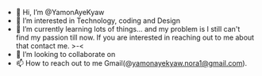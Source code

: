 - 👋 Hi, I’m @YamonAyeKyaw
- 👀 I’m interested in Technology, coding and Design
- 🌱 I’m currently learning lots of things... and my problem is I still can't find my passion till now. If you are interested in reaching out to me about that contact me. >-<
- 💞️ I’m looking to collaborate on 
- 📫 How to reach out to me Gmail(@yamonayekyaw.nora1@gmail.com).

<!---
YamonAyeKyaw/YamonAyeKyaw is a ✨ special ✨ repository because its `README.md` (this file) appears on your GitHub profile.
You can click the Preview link to take a look at your changes.
--->
